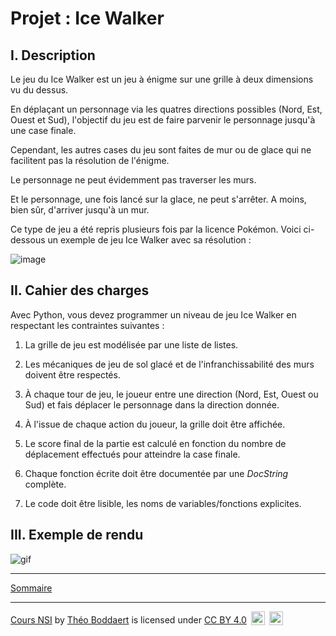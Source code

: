 # Projet : Ice Walker

## I. Description

Le jeu du Ice Walker est un jeu à énigme sur une grille à deux dimensions vu du dessus.

En déplaçant un personnage via les quatres directions possibles (Nord, Est, Ouest et Sud), l'objectif du jeu est de faire parvenir le personnage jusqu'à une case finale.

Cependant, les autres cases du jeu sont faites de mur ou de glace qui ne facilitent pas la résolution de l'énigme. 

Le personnage ne peut évidemment pas traverser les murs.

Et le personnage, une fois lancé sur la glace, ne peut s'arrêter. A moins, bien sûr, d'arriver jusqu'à un mur.

Ce type de jeu a été repris plusieurs fois par la licence Pokémon. Voici ci-dessous un exemple de jeu Ice Walker avec sa résolution :

![image](./img/pokemon_ice_walker.gif)

## II. Cahier des charges

Avec Python, vous devez programmer un niveau de jeu Ice Walker en respectant les contraintes suivantes :

1. La grille de jeu est modélisée par une liste de listes.

2. Les mécaniques de jeu de sol glacé et de l'infranchissabilité des murs doivent être respectés.

3. À chaque tour de jeu, le joueur entre une direction (Nord, Est, Ouest ou Sud) et fais déplacer le personnage dans la direction donnée.

4. À l'issue de chaque action du joueur, la grille doit être affichée.

6. Le score final de la partie est calculé en fonction du nombre de déplacement effectués pour atteindre la case finale.

7. Chaque fonction écrite doit être documentée par une *DocString* complète.

8. Le code doit être lisible, les noms de variables/fonctions explicites.

## III. Exemple de rendu

![gif](./img/exemple_ice_walker.gif)

_______________

[Sommaire](./../../README.md)

___________

<p xmlns:cc="http://creativecommons.org/ns#" xmlns:dct="http://purl.org/dc/terms/"><a property="dct:title" rel="cc:attributionURL" href="https://github.com/boddaert/nsi">Cours NSI</a> by <a rel="cc:attributionURL dct:creator" property="cc:attributionName" href="https://github.com/boddaert">Théo Boddaert</a> is licensed under <a href="https://creativecommons.org/licenses/by/4.0/?ref=chooser-v1" target="_blank" rel="license noopener noreferrer" style="display:inline-block;">CC BY 4.0</a>  <img style="height:22px!important;margin-left:3px;vertical-align:text-bottom;" src="https://mirrors.creativecommons.org/presskit/icons/cc.svg?ref=chooser-v1" alt="">  <img style="height:22px!important;margin-left:3px;vertical-align:text-bottom;" src="https://mirrors.creativecommons.org/presskit/icons/by.svg?ref=chooser-v1" alt=""></p> 



